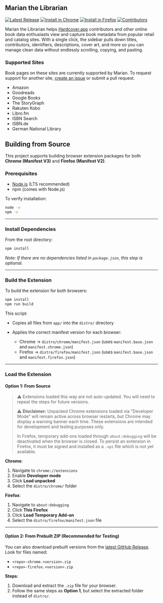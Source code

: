 ## Marian the Librarian
[![Latest Release](https://img.shields.io/github/v/release/jacobtender/marian-extension?color=16a34a&label=Latest%20Release)](https://github.com/jacobtender/marian-extension/releases/latest)
[![Install in Chrome](https://img.shields.io/badge/Chrome%20Web%20Store-Install-blue?logo=googlechrome&logoColor=white)](https://chromewebstore.google.com/detail/marian-the-librarian/gpnkkkbefalodcjhgafioibknoingann)
[![Install in Firefox](https://img.shields.io/badge/Firefox%20Add--ons-Install-orange?logo=firefox&logoColor=white)](https://addons.mozilla.org/firefox/addon/marian-the-librarian/)
[![Contributors](https://img.shields.io/github/contributors/jacobtender/marian-extension?color=8b5cf6&logo=github)](https://github.com/jacobtender/marian-extension/graphs/contributors)

Marian the Librarian helps [Hardcover.app](https://hardcover.app/join?referrer_id=8753) contributors and other online book data enthusiasts view and capture book metadata from popular retail and catalog sites. With a single click, the sidebar pulls down titles, contributors, identifiers, descriptions, cover art, and more so you can manage clean data without endlessly scrolling, copying, and pasting.

### Supported Sites
Book pages on these sites are currently supported by Marian. To request support for another site, [create an issue](https://github.com/jacobtender/marian-extension/issues/new?template=site-support-request.md) or submit a pull request.

- Amazon
- Goodreads
- Google Books
- The StoryGraph
- Rakuten Kobo
- Libro.fm
- ISBN Search
- ISBN.de
- German National Library


## Building from Source

This project supports building browser extension packages for both **Chrome (Manifest V3)** and **Firefox (Manifest V2)**.

### Prerequisites

* [Node.js](https://nodejs.org/) (LTS recommended)
* npm (comes with Node.js)

To verify installation:

```bash
node -v
npm -v
```

---

### Install Dependencies

From the root directory:

```bash
npm install
```

*Note: If there are no dependencies listed in `package.json`, this step is optional.*

---

### Build the Extension

To build the extension for both browsers:

```bash
npm install
npm run build
```

This script:

* Copies all files from `app/` into the `distro/` directory
* Applies the correct manifest version for each browser:

  * Chrome → `distro/chrome/manifest.json` (uses `manifest.base.json` and `manifest.chrome.json`)
  * Firefox → `distro/firefox/manifest.json` (uses `manifest.base.json` and `manifest.firefox.json`)

---

### Load the Extension

#### Option 1: From Source

> ⚠️ Extensions loaded this way are not auto-updated. You will need to repeat the steps for future versions.
>
> ⚠️ **Disclaimer:** Unpacked Chrome extensions loaded via "Developer Mode" will remain active across browser restarts, but Chrome may display a warning banner each time. These extensions are intended for development and testing purposes only.  
>
> In Firefox, temporary add-ons loaded through `about:debugging` will be deactivated when the browser is closed. To persist an extension in Firefox, it must be signed and installed as a `.xpi` file which is not yet available.
>

**Chrome**:

1. Navigate to `chrome://extensions`
2. Enable **Developer mode**
3. Click **Load unpacked**
4. Select the `distro/chrome/` folder

**Firefox**:

1. Navigate to `about:debugging`
2. Click **This Firefox**
3. Click **Load Temporary Add-on**
4. Select the `distro/firefox/manifest.json` file

---

#### Option 2: From Prebuilt ZIP (Recommended for Testing)

You can also download prebuilt versions from the [latest GitHub Release](https://github.com/jacobtender/marian-extension/releases/latest). Look for files named:

* `<repo>-chrome.<version>.zip`
* `<repo>-firefox.<version>.zip`

**Steps**:

1. Download and extract the `.zip` file for your browser.
2. Follow the same steps as **Option 1**, but select the extracted folder instead of `distro/`.
